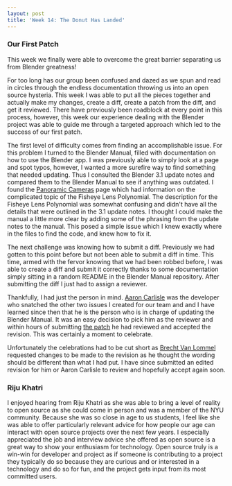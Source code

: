 ```yaml
---
layout: post
title: 'Week 14: The Donut Has Landed'
---
```


### Our First Patch

This week we finally were able to overcome the great barrier separating us from Blender greatness!
<!--end_excerpt-->
For too long has our group been confused and dazed as we spun and read in circles through the endless documentation throwing us into an open source hysteria. This week I was able to put all the pieces together and actually make my changes, create a diff, create a patch from the diff, and get it reviewed. There have previously been roadblock at every point in this process, however, this week our experience dealing with the Blender project was able to guide me through a targeted approach which led to the success of our first patch.

The first level of difficulty comes from finding an accomplishable issue. For this problem I turned to the Blender Manual, filled with documentation on how to use the Blender app. I was previously able to simply look at a page and spot typos, however, I wanted a more surefire way to find something that needed updating. Thus I consulted the Blender 3.1 update notes and compared them to the Blender Manual to see if anything was outdated. I found the [Panoramic Cameras](https://docs.blender.org/manual/en/latest/render/cycles/object_settings/cameras.html#panoramic-cameras) page which had information on the complicated topic of the Fisheye Lens Polynomial. The description for the Fisheye Lens Polynomial was somewhat confusing and didn't have all the details that were outlined in the 3.1 update notes. I thought I could make the manual a little more clear by adding some of the phrasing from the update notes to the manual. This posed a simple issue which I knew exactly where in the files to find the code, and knew how to fix it.

The next challenge was knowing how to submit a diff. Previously we had gotten to this point before but not been able to submit a diff in time. This time, armed with the fervor knowing that we had been robbed before, I was able to create a diff and submit it correctly thanks to some documentation simply sitting in a random README in the Blender Manual repository. After submitting the diff I just had to assign a reviewer.

Thankfully, I had just the person in mind. [Aaron Carlisle](https://developer.blender.org/p/Blendify/) was the developer who snatched the other two issues I created for our team and and I have learned since then that he is the person who is in charge of updating the Blender Manual. It was an easy decision to pick him as the reviewer and within hours of submitting [the patch](https://developer.blender.org/D14814) he had reviewed and accepted the revision. This was certainly a moment to celebrate.

Unfortunately the celebrations had to be cut short as [Brecht Van Lommel](https://developer.blender.org/p/brecht/) requested changes to be made to the revision as he thought the wording should be different than what I had put. I have since submitted an edited revision for him or Aaron Carlisle to review and hopefully accept again soon.


### Riju Khatri

I enjoyed hearing from Riju Khatri as she was able to bring a level of reality to open source as she could come in person and was a member of the NYU community. Because she was so close in age to us students, I feel like she was able to offer particularly relevant advice for how people our age can interact with open source projects over the next few years. I especially appreciated the job and interview advice she offered as open source is a great way to show your enthusiasm for technology. Open source truly is a win-win for developer and project as if someone is contributing to a project they typically do so because they are curious and or interested in a technology and do so for fun, and the project gets input from its most committed users.

